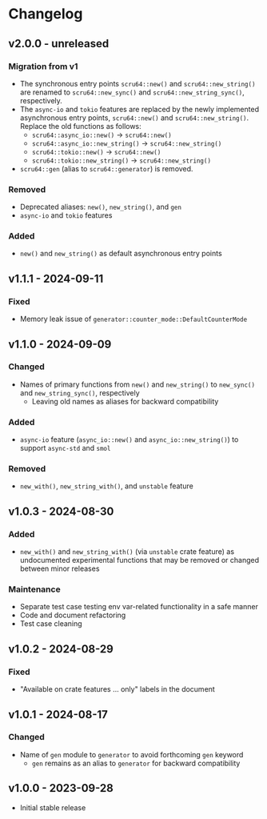 # Changelog

## v2.0.0 - unreleased

### Migration from v1

- The synchronous entry points `scru64::new()` and `scru64::new_string()` are
  renamed to `scru64::new_sync()` and `scru64::new_string_sync()`, respectively.
- The `async-io` and `tokio` features are replaced by the newly implemented
  asynchronous entry points, `scru64::new()` and `scru64::new_string()`. Replace
  the old functions as follows:
  - `scru64::async_io::new()` -> `scru64::new()`
  - `scru64::async_io::new_string()` -> `scru64::new_string()`
  - `scru64::tokio::new()` -> `scru64::new()`
  - `scru64::tokio::new_string()` -> `scru64::new_string()`
- `scru64::gen` (alias to `scru64::generator`) is removed.

### Removed

- Deprecated aliases: `new()`, `new_string()`, and `gen`
- `async-io` and `tokio` features

### Added

- `new()` and `new_string()` as default asynchronous entry points

## v1.1.1 - 2024-09-11

### Fixed

- Memory leak issue of `generator::counter_mode::DefaultCounterMode`

## v1.1.0 - 2024-09-09

### Changed

- Names of primary functions from `new()` and `new_string()` to `new_sync()` and
  `new_string_sync()`, respectively
  - Leaving old names as aliases for backward compatibility

### Added

- `async-io` feature (`async_io::new()` and `async_io::new_string()`) to support
  `async-std` and `smol`

### Removed

- `new_with()`, `new_string_with()`, and `unstable` feature

## v1.0.3 - 2024-08-30

### Added

- `new_with()` and `new_string_with()` (via `unstable` crate feature) as
  undocumented experimental functions that may be removed or changed between
  minor releases

### Maintenance

- Separate test case testing env var-related functionality in a safe manner
- Code and document refactoring
- Test case cleaning

## v1.0.2 - 2024-08-29

### Fixed

- "Available on crate features ... only" labels in the document

## v1.0.1 - 2024-08-17

### Changed

- Name of `gen` module to `generator` to avoid forthcoming `gen` keyword
  - `gen` remains as an alias to `generator` for backward compatibility

## v1.0.0 - 2023-09-28

- Initial stable release
